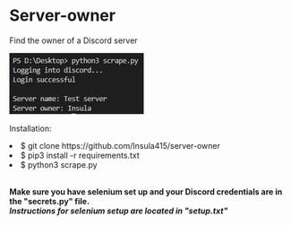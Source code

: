 # Server-owner
Find the owner of a Discord server

<img src="example.PNG"/>

Installation:

<li>$ git clone https://github.com/Insula415/server-owner</li>
<li>$ pip3 install -r requirements.txt</li>
<li>$ python3 scrape.py</li>
<br>

<strong>Make sure you have selenium set up and your Discord credentials are in the "secrets.py" file.<strong><br>
  <strong><i>Instructions for selenium setup are located in "setup.txt"</i></strong>
